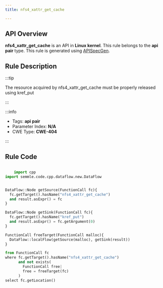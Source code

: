 ```yaml
---
title: nfs4_xattr_get_cache

---
```



## API Overview
**nfs4_xattr_get_cache** is an API in **Linux kernel**. This rule belongs to the **api pair** type. This rule is generated using [APISpecGen](../../tools/APISpecGen).
## Rule Description

:::tip

The resource acquired by nfs4_xattr_get_cache must be properly released using kref_put

:::

:::info

- Tags: **api pair**
- Parameter Index: **N/A**
- CWE Type: **CWE-404**

:::

## Rule Code
```python

    import cpp
import semmle.code.cpp.dataflow.new.DataFlow


DataFlow::Node getSource(FunctionCall fc){
  fc.getTarget().hasName("nfs4_xattr_get_cache")
  and result.asExpr() = fc
}

DataFlow::Node getSink(FunctionCall fc){
  fc.getTarget().hasName("kref_put")
  and result.asExpr() = fc.getArgument(0)
}

FunctionCall freeTarget(FunctionCall malloc){
  DataFlow::localFlow(getSource(malloc), getSink(result))
}

from FunctionCall fc
where fc.getTarget().hasName("nfs4_xattr_get_cache")
      and not exists(
        FunctionCall free| 
        free = freeTarget(fc)
      )
select fc.getLocation()

    
```